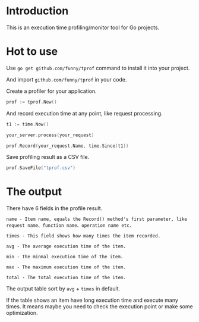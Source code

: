 Introduction
============

This is an execution time profiling/monitor tool for Go projects.

Hot to use
==========

Use `go get github.com/funny/tprof` command to install it into your project.

And import `github.com/funny/tprof` in your code.

Create a profiler for your application.

```go
prof := tprof.New()
```

And record execution time at any point, like request processing.


```go
t1 := time.Now()

your_server.process(your_request)

prof.Record(your_request.Name, time.Since(t1))
```

Save profiling result as a CSV file.

```go
prof.SaveFile("tprof.csv")
```

The output
==========

There have 6 fields in the profile result.

```
name - Item name, equals the Record() method's first parameter, like request name、function name、operation name etc.

times - This field shows how many times the item recorded.

avg - The average execution time of the item.

min - The minmal execution time of the item.

max - The maximum execution time of the item.

total - The total execution time of the item.
```

The output table sort by `avg` + `times` in default.

If the table shows an item have long execution time and execute many times. It means maybe you need to check the execution point or make some optimization.
